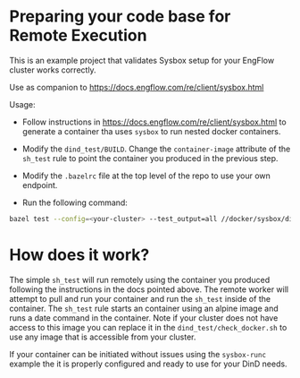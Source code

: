 # Preparing your code base for Remote Execution

This is an example project that validates Sysbox setup for your EngFlow cluster
works correctly.

Use as companion to https://docs.engflow.com/re/client/sysbox.html

Usage:

- Follow instructions in https://docs.engflow.com/re/client/sysbox.html to generate
 a container tha uses `sysbox` to run nested docker containers.

- Modify the `dind_test/BUILD`. Change the `container-image` attribute of the `sh_test`
rule to point the container you produced in the previous step. 

- Modify the `.bazelrc` file at the top level of the repo to use your own endpoint. 

- Run the following command:

```sh
bazel test --config=<your-cluster> --test_output=all //docker/sysbox/dind_test/...
```

# How does it work?

The simple `sh_test` will run remotely using the container you produced following
the instructions in the docs pointed above. The remote worker will attempt to pull and
run your container and run the `sh_test` inside of the container. The `sh_test` rule
starts an container using an alpine image and runs a date command in the container.
Note if your cluster does not have access to this image you can replace it in the
`dind_test/check_docker.sh` to use any image that is accessible from your cluster.

If your container can be initiated without issues using the `sysbox-runc` example
the it is properly configured and ready to use for your DinD needs.

